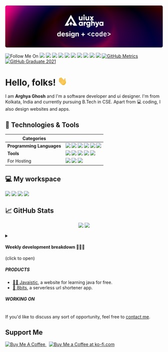 <!-- GitHub Profile README -->

[![Header](https://raw.githubusercontent.com/uiuxarghya/uiuxarghya/main/.github/assets/header.png)](https://github.com/uiuxarghya)

![Follow Me On](https://img.shields.io/badge/-informational?&label=Follow+Me+On&style=social)
[![](https://img.shields.io/badge/Twitter-informational?style=flat&logo=Twitter&logoColor=white&color=1DA1F2)](https://twitter.com/uiuxarghya)
[![](https://img.shields.io/badge/Instagram-informational?style=flat&logo=Instagram&logoColor=white&color=E4405F)](https://instagram.com/uiuxarghya)
[![](https://img.shields.io/badge/Facebook-informational?style=flat&logo=Facebook&logoColor=white&color=1877F2)](https://facebook.com/uiuxarghya)
[![](https://img.shields.io/badge/Dribbble-informational?style=flat&logo=Dribbble&logoColor=white&color=EA4C89)](https://dribbble.com/uiuxarghya)
[![](https://img.shields.io/badge/Behance-informational?style=flat&logo=Behance&logoColor=white&color=1769FF)](https://behance.net/uiuxarghya)
[![](https://img.shields.io/badge/Polywork-informational?style=flat&logo=polywork&logoColor=white&color=543DE0)](https://www.poly.work/uiuxarghya)
[![](https://img.shields.io/badge/Medium-informational?style=flat&logo=Medium&logoColor=white&color=000000)](https://uiuxarghya.medium.com/)
[![](https://img.shields.io/badge/LinkedIn-informational?style=flat&logo=LinkedIn&logoColor=white&color=0A66C2)](https://in.linkedin.com/in/uiuxarghya)
[![](https://img.shields.io/badge/DEV-informational?style=flat&logo=devdotto&logoColor=white&color=0A0A0A)](https://dev.to/uiuxarghya)
[![](https://img.shields.io/badge/hashnode-informational?style=flat&logo=hashnode&logoColor=white&color=2962FF)](https://uiuxarghya.hashnode.dev)
[![GitHub Metrics](https://img.shields.io/badge/-informational?&label=GitHub+Metrics&style=social)](https://metrics.lecoq.io/about/uiuxarghya)
[![GitHub Graduate 2021](https://img.shields.io/badge/-informational?&label=GitHub+Graduate+2021&style=social)](https://education.github.com/graduation/yearbook?sort=az&page=66&search=uiuxarghya#uiuxarghya)

<!--------------------
![GitHub followers](https://img.shields.io/github/followers/uiuxarghya?label=Follow&style=social)
![GitHub Repo stars](https://img.shields.io/github/stars/uiuxarghya?style=social)
![GitHub Sponsors](https://img.shields.io/github/sponsors/uiuxarghya?style=social)
![Twitter Follow](https://img.shields.io/twitter/follow/uiuxarghya?label=Follow&style=social)
![Instagram](https://img.shields.io/badge/-E4405F?logo=instagram&label=Follow&style=social)
------------------------>

# Hello, folks! <img src="https://raw.githubusercontent.com/uiuxarghya/uiuxarghya/main/.github/assets/wave.gif" width="30">

I am **Arghya Ghosh** and I'm a software developer and ui designer. I'm from Kolkata, India and currently pursuing B.Tech in CSE. Apart from 💻 coding, I also design websites and apps.

## 🔧 Technologies & Tools

| **Categories**  |   |
|---|---|
| **Programming Languages** |![](https://img.shields.io/badge/Java-informational?style=flat&logo=java&logoColor=white&color=007396) ![](https://img.shields.io/badge/HTML_5-informational?style=flat&logo=html5&logoColor=white&color=E34F26) ![](https://img.shields.io/badge/CSS_3-informational?style=flat&logo=css3&logoColor=white&color=1572B6) ![](https://img.shields.io/badge/JavaScript-informational?style=flat&logo=javascript&logoColor=black&color=F7DF1E) ![](https://img.shields.io/badge/React-informational?style=flat&logo=react&logoColor=white&color=61DAFB) ![](https://img.shields.io/badge/Next_JS-informational?style=flat&logo=next.js&logoColor=white&color=000000)  |
| **Tools** |![](https://img.shields.io/badge/VS_Code-informational?style=flat&logo=visual-studio-code&logoColor=white&color=007ACC) ![](https://img.shields.io/badge/Hyper-informational?style=flat&logo=Hyper&logoColor=white&color=000000) ![](https://img.shields.io/badge/PowerShell-informational?style=flat&logo=PowerShell&logoColor=white&color=2bbc8a) ![](https://img.shields.io/badge/Google_Chrome-informational?style=flat&logo=google-chrome&logoColor=white&color=4285F4) ![](https://img.shields.io/badge/Firefox-informational?style=flat&logo=firefoxbrowser&logoColor=white&color=FF7139)|
| For Hosting | ![](https://img.shields.io/badge/Netlify-informational?style=flat&logo=netlify&logoColor=white&color=00C7B7) ![](https://img.shields.io/badge/Vercel-informational?style=flat&logo=vercel&logoColor=white&color=000000) ![](https://img.shields.io/badge/Heroku-informational?style=flat&logo=heroku&logoColor=white&color=430098)  |

## 💻 My workspace

![](https://img.shields.io/badge/Windows_11-informational?style=flat&logo=Windows11&logoColor=white&color=0078d6)
![](https://img.shields.io/badge/Intel-i5_9th_Gen-informational?style=flat&logo=intel&logoColor=white&color=0071C5)
![](https://img.shields.io/badge/RAM-8_GB-informational?style=flat&logo=data:image/png;base64,iVBORw0KGgoAAAANSUhEUgAAAA4AAAAOCAYAAAAfSC3RAAAABmJLR0QA/wD/AP+gvaeTAAAAqUlEQVQokaWSsQ3CQAxF36GIMlQMAbkFaOgoGQCJIdiKIl3YIYxAg6gjSso0n8YJLhC5E1+yLJ39zpb84V9JCpK2lqOkpUX0tW/gQlJnuZZ0tKh9begPBq2BfeJyTQjhNkxrJd0lPTWtFmBmv5TABbgmTCwBCvdwSlwVPzFbxXTLqAZ4ADsPvhLADRCBDj7nWAEHYD4B98B5PIfBWQbwoLdc5SxX/bRcrt4PhcIRoFAWyAAAAABJRU5ErkJggg==&logoColor=white&color=GREEN)
![](https://img.shields.io/badge/NVIDIA-GEFORCE_GTX_1650-informational?style=flat&logo=nvidia&logoColor=white&color=76bc00)

## &#x1f4c8; GitHub Stats

<p align="center">
  <img width="49%" src="https://github-readme-stats.vercel.app/api?username=uiuxarghya&show_icons=true&count_private=true&title_color=ffffff&text_color=c9cacc&icon_color=2bbc8a&bg_color=161b22" />
  <img width="49%" src="https://github-readme-streak-stats.herokuapp.com?user=uiuxarghya&date_format=n%2Fj%5B%2FY%5D&border=FFFFFF&ring=2BBC8A&currStreakNum=FFFFFF&stroke=FFFFFF&background=161B22&sideNums=FFFFFF&sideLabels=2BBC8A&dates=ECECEC&currStreakLabel=2BBC8A" />
</p>
<!--------------------
<p align="center">
 <a href="https://github.com/javaistic/javaistic">
  <img width="49%" align="center" src="https://github-readme-stats.vercel.app/api/pin/?username=javaistic&repo=javaistic&title_color=ffffff&text_color=c9cacc&icon_color=2bbc8a&bg_color=161b22" />
</a>
 <a href="https://github.com/uiuxarghya/8bits">
  <img width="49%" align="center" src="https://github-readme-stats.vercel.app/api/pin/?username=uiuxarghya&repo=8bits&title_color=ffffff&text_color=c9cacc&icon_color=2bbc8a&bg_color=161b22" />
</a>
</p>
-------------------->

<details>
<summary><h4>Weekly development breakdown 👨🏻‍💻</h4> (click to open)</summary>

<!--START_SECTION:waka-->

```text
From: 24 September 2022 - To: 01 October 2022

JavaScript   2 hrs 51 mins   █████▓░░░░░░░░░░░░░░░░░░░   22.12 %
YAML         2 hrs 4 mins    ████░░░░░░░░░░░░░░░░░░░░░   15.98 %
TypeScript   2 hrs 2 mins    ████░░░░░░░░░░░░░░░░░░░░░   15.75 %
JSON         1 hr 35 mins    ███░░░░░░░░░░░░░░░░░░░░░░   12.36 %
MDX          1 hr 15 mins    ██▒░░░░░░░░░░░░░░░░░░░░░░   09.71 %
Markdown     59 mins         ██░░░░░░░░░░░░░░░░░░░░░░░   07.71 %
```

<!--END_SECTION:waka-->
</details>

##### PRODUCTS

- [🧑‍💻 Javaistic](https://javaistic.vercel.app), a website for learning java for free.
- [🔗 8bits](https://github.com/uiuxarghya/8bits), a serverless url shortener app.

##### WORKING ON

#

If you'd like to discuss any sort of opportunity, feel free to [contact me](mailto:uiuxarghya@gmail.com).

## Support Me

<a href="https://www.buymeacoffee.com/uiuxarghya" target="_blank">
 <img src="https://cdn.buymeacoffee.com/buttons/v2/default-yellow.png" alt="Buy Me A Coffee" style="height: 36px !important" >
</a>
&nbsp;
<a href='https://ko-fi.com/uiuxarghya' target='_blank'>
 <img height='36' style='border:0px;height:36px;' src='https://cdn.ko-fi.com/cdn/kofi5.png?v=3' border='0' alt='Buy Me a Coffee at ko-fi.com' />
</a>
